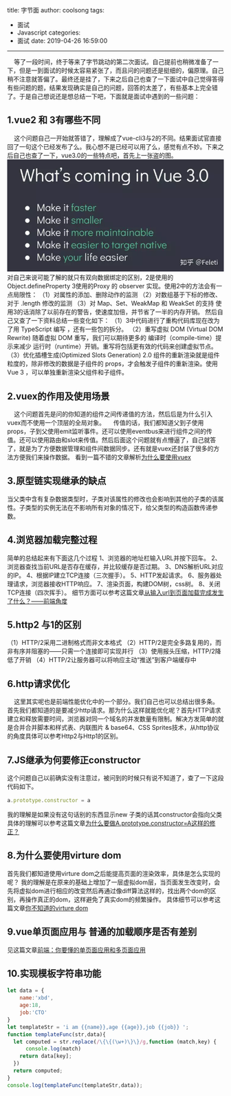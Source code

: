 title: 字节面
author: coolsong
tags:
  - 面试
  - Javascript
categories:
  - 面试
date: 2019-04-26 16:59:00
---
&nbsp;&nbsp;&nbsp;&nbsp;等了一段时间，终于等来了字节跳动的第二次面试。自己提前也稍微准备了一下，但是一到面试的时候太容易紧张了，而且问的问题还是挺细的，偏原理。自己稍不注意就答偏了。最终还是挂了，下来之后自己也查了一下面试中自己觉得答得有些问题的题，结果发现确实是自己的问题，回答的太差了，有些基本上完全错了。于是自己想说还是想总结一下吧，下面就是面试中遇到的一些问题：
<!--more-->
## 1.vue2 和 3有哪些不同
&nbsp;&nbsp;&nbsp;&nbsp;这个问题自己一开始就答错了，理解成了vue-cli3与2的不同。结果面试官直接回了一句这个已经发布了么。我心想不是已经可以用了么，感觉有点不妙。下来之后自己也查了一下，vue3.0的一些特点吧，首先上一张盗的图。
![My Pic](/images/vue3.png)
对自己来说可能了解的就只有双向数据绑定的区别，2是使用的Object.defineProperty 3使用的Proxy 的 observer 实现。使用2中的方法会有一点局限性：
（1）对属性的添加、删除动作的监测
（2）对数组基于下标的修改、对于 .length 修改的监测
（3）对 Map、Set、WeakMap 和 WeakSet 的支持
使用3的话消除了以前存在的警告，使速度加倍，并节省了一半的内存开销。
然后自己又查了一下资料总结一些变化如下：
（1）3中代码进行了重构代码库现在改为了用 TypeScript 编写 ，还有一些包的拆分。
（2）重写虚拟 DOM (Virtual DOM Rewrite) 随着虚拟 DOM 重写，我们可以期待更多的 编译时（compile-time）提示来减少 运行时（runtime）开销。重写将包括更有效的代码来创建虚拟节点。
（3）优化插槽生成(Optimized Slots Generation)  2.0 组件的重新渲染就是组件粒度的，除非修改的数据是子组件的 props，才会触发子组件的重新渲染。使用 Vue 3 ，可以单独重新渲染父组件和子组件。
## 2.vuex的作用及使用场景
&nbsp;&nbsp;&nbsp;&nbsp;这个问题首先是问的你知道的组件之间传递值的方法，然后后是为什么引入vuex而不使用一个顶层的全局对象。
&nbsp;&nbsp;&nbsp;&nbsp;传值的话，我们都知道父到子使用props，子到父使用emit监听事件。还可以使用eventbus来进行组件之间的传值。还可以使用路由和slot来传值。然后后面这个问题就有点懵逼了，自己就答了，就是为了方便数据管理和组件间数据同步。还有就是vuex还封装了很多的方法方便我们来操作数据。
看到一篇不错的文章解析[为什么要使用vuex](https://blog.csdn.net/muzidigbig/article/details/83784037)
## 3.原型链实现继承的缺点
当父类中含有复杂数据类型时，子类对该属性的修改也会影响到其他的子类的该属性。子类型的实例无法在不影响所有对象的情况下，给父类型的构造函数传递参数。
## 4.浏览器加载完整过程
简单的总结起来有下面这几个过程
1、浏览器的地址栏输入URL并按下回车。
2、浏览器查找当前URL是否存在缓存，并比较缓存是否过期。
3、DNS解析URL对应的IP。
4、根据IP建立TCP连接（三次握手）。
5、HTTP发起请求。
6、服务器处理请求，浏览器接收HTTP响应。
7、渲染页面，构建DOM树，css树。
8、关闭TCP连接（四次挥手）。
细节方面可以参考这篇文章[从输入url到页面加载完成发生了什么？——前端角度](https://www.cnblogs.com/daijinxue/p/6640153.html)
## 5.http2 与1的区别
（1）HTTP/2采用二进制格式而非文本格式
（2）HTTP/2是完全多路复用的，而非有序并阻塞的——只需一个连接即可实现并行
（3）使用报头压缩，HTTP/2降低了开销
（4）HTTP/2让服务器可以将响应主动“推送”到客户端缓存中
## 6.http请求优化
&nbsp;&nbsp;&nbsp;&nbsp;这里其实呢也是前端性能优化中的一个部分。我们自己也可以总结出很多条。首先我们都知道的是要减少http请求。那为什么这样就能优化呢？首先HTTP请求建立和释放需要时间，浏览器对同一个域名的并发数量有限制。解决方发简单的就是合并合并脚本和样式表、内联图片 & base64、CSS Sprites技术，从http协议的角度具体可以参考Http2与Http1的区别。
## 7.JS继承为何要修正constructor
这个问题自己以前确实没有注意过，被问到的时候只有说不知道了，查了一下这段代码如下。
```javascript
a.prototype.constructor = a
```
我的理解是如果没有这句话别的东西显示new 子类的话其constructor会指向父类
具体的理解可以参考这篇文章[为什么要做A.prototype.constructor=A这样的修正？](https://www.cnblogs.com/SheilaSun/p/4397918.html)
## 8.为什么要使用virture dom
首先我们都知道使用virture dom之后能提高页面的渲染效率，具体是怎么实现的呢？
我的理解是在原来的基础上增加了一层虚拟dom层，当页面发生改变时，会先将虚拟dom进行相应的改变然后再通过像diff算法这样的，找出两个dom的区别，再操作真正的dom，这样避免了真实dom的频繁操作。
具体细节可以参考这篇文章[你不知道的virture dom](https://www.cnblogs.com/SheilaSun/p/4397918.html)
## 9.vue单页面应用与 普通的加载顺序是否有差别
见这篇文章[前端：你要懂的单页面应用和多页面应用](https://juejin.im/post/5a0ea4ec6fb9a0450407725c)
## 10.实现模板字符串功能
```javascript
let data = {
    name:'xbd',
    age:18,
    job:'CTO'
}
let templateStr = 'i am {{name}},age {{age}},job {{job}} ';
function templateFunc(str,data){
  let computed = str.replace(/\{\{(\w+)\}\}/g,function (match,key) {
      console.log(match)
    return data[key];
  })
  return computed;
}
console.log(templateFunc(templateStr,data));

```